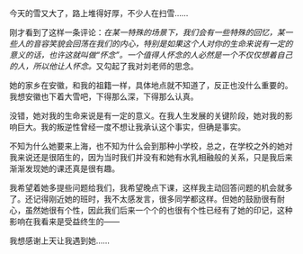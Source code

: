 <p>今天的雪又大了，路上堆得好厚，不少人在扫雪……</p><p>刚才看到了这样一条评论：<em>在某一特殊的场景下，我们会有一些特殊的回忆，某一些人的音容笑貌会回荡在我们的内心，特别是如果这个人对你的生命来说有一定的意义的话，也许这就叫做“怀念”。一个值得人怀念的人必然是一个不仅仅想着自己的人，所以他让人怀念。</em>又勾起了我对刘老师的思念。</p><p>她的家乡在安徽，和我的祖籍一样，具体地点就不知道了，反正也没什么重要的。我想安徽也下着大雪吧，下得那么深，下得那么认真。</p><p>没错，她对我的生命来说是有一定的意义。在我人生发展的关键阶段，她对我的影响巨大。我的叛逆性曾经一度不想让我承认这个事实，但确是事实。</p><p>不知为什么她要来上海，也不知为什么会到那种小学校，总之，在学校之外的她对我来说还是很陌生的，因为当时我们并没有和她有水乳相融般的关系，只是我后来渐渐发现她的课还真是很有趣。</p><p>我希望着她多提些问题给我们，我希望晚点下课，这样我主动回答问题的机会就多了。还记得刚近她的班时，我不太感发言，很多同学都这样。但她的鼓励很有耐心，虽然她很有个性，因此我们后来一个个的也很有个性已经有了她的印记，这种影响在我看来是受益终生的——</p><p>我想感谢上天让我遇到她……</p>